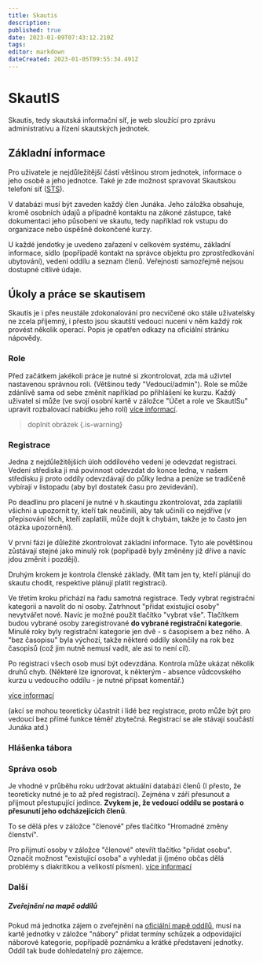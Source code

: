 ```yaml
---
title: Skautis
description: 
published: true
date: 2023-01-09T07:43:12.210Z
tags: 
editor: markdown
dateCreated: 2023-01-05T09:55:34.491Z
---
```


# SkautIS
Skautis, tedy skautská informační síť, je web sloužící pro zprávu administrativu a řízení skautských jednotek. 

## Základní informace
Pro uživatele je nejdůležitější částí většinou strom jednotek, informace o jeho osobě a jeho jednotce. Také je zde možnost spravovat Skautskou telefoní síť (<a href = "https://krizovatka.skaut.cz/skautske-benefity/sts-skautska-telefonni-sit/sts-zakladni-informace">STS</a>).

V databázi musí být zaveden každý člen Junáka. Jeho záložka obsahuje, kromě osobních údajů a případně kontaktu na zákoné zástupce, také dokumentaci jeho působení ve skautu, tedy například rok vstupu do organizace nebo úspěšně dokončené kurzy.

U každé jendotky je uvedeno zařazení v celkovém systému, základní informace, sídlo (popřípadě kontakt na správce objektu pro zprostředkování ubytování), vedení oddílu a seznam členů. Veřejnosti  samozřejmě nejsou dostupné citlivé údaje. 

## Úkoly a práce se skautisem
Skautis je i přes neustále zdokonalování pro necvičené oko stále uživatelsky ne zcela příjemný, i přesto jsou skautští vedoucí nuceni v něm každý rok provést několik operací.
Popis je opatřen odkazy na oficiální stránku nápovědy.

### Role
Před začátkem jakékoli práce je nutné si zkontrolovat, zda má uživtel nastavenou správnou roli. (Většinou tedy "Vedoucí/admin"). Role se může zdánlivě sama od sebe změnit například po přihlášení ke kurzu. Každý uživatel si může (ve svojí osobní kartě v záložce "Účet a role ve SkautISu" upravit rozbalovací nabídku jeho rolí) <a href="https://napoveda.skaut.cz/skautis/informacni-system/uzivatel/role-a-prava">
  více informací</a>.

> doplnit obrázek
{.is-warning}

### Registrace

Jedna z nejdůležitějších úloh oddílového vedení je odevzdat registraci. Vedení střediska ji má povinnost odevzdat do konce ledna, v našem středisku ji proto oddíly odevzdávají do půlky ledna a peníze se tradičeně vybírají v listopadu (aby byl dostatek času pro zevidevání).

Po deadlinu pro placení je nutné v h.skautingu zkontrolovat, zda zaplatili všichni a upozornit ty, kteří tak neučinili, aby tak učinili co nejdříve (v přepisování těch, kteří zaplatili, může dojít k chybám, takže je to často jen otázka upozornění).

V první fázi je důležité zkontrolovat základní informace. Tyto ale povětšinou zůstávají stejné jako minulý rok (popřípadě byly změněny již dříve a navíc jdou změnit i později).

Druhým krokem je kontrola členské základy. (Mít tam jen ty, kteří plánují do skautu chodit, respektive plánují platit registraci).

Ve třetím kroku přichází na řadu samotná registrace. Tedy vybrat registrační kategorii a navolit do ní osoby. Zatrhnout "přidat existující osoby" nevytvářet nové. Navíc je možné použít tlačítko "vybrat vše". 
Tlačítkem budou vybrané osoby zaregistrované **do vybrané registrační kategorie**. Minulé roky byly registrační kategorie jen dvě - s časopisem a bez něho. A "bez časopisu" byla výchozí, takže některé oddíly skončily na rok bez časopisů (což jim nutně nemusí vadit, ale asi to není cíl).

Po registraci všech osob musí být odevzdána. Kontrola může ukázat několik druhů chyb. (Některé lze ignorovat, k některým - absence vůdcovského kurzu u vedoucího oddílu - je nutné připsat komentář.)

<a href="https://napoveda.skaut.cz/skautis/registrace">více informací</a>

(akcí se mohou teoreticky účastnit i lidé bez registrace, proto může být pro vedoucí bez přímé funkce téměř zbytečná. Registrací se ale stávají součástí Junáka atd.)

### Hlášenka tábora

### Správa osob

Je vhodné v průběhu roku udržovat aktuální databázi členů (I přesto, že teoreticky nutné je to až před registrací). Zejména v září přesunout a přijmout přestupující jedince.
**Zvykem je, že vedoucí oddílu se postará o přesunutí jeho odcházejících členů**.

To se dělá přes v záložce "členové" přes tlačítko "Hromadné změny členství".

Pro přijmutí osoby v záložce "členové" otevřít tlačítko "přidat osobu". Označit možnost "existující osoba" a vyhledat ji (jméno občas dělá problémy s diakritikou a velikostí písmen).
<a href="https://napoveda.skaut.cz/skautis/jednotka/clenove">více informací</a>


### Další

##### Zveřejnění na mapě oddílů
Pokud má jednotka zájem o zveřejnění na <a href="https://www.skaut.cz/mapa/?misto=">oficiální mapě oddílů</a>, musí na kartě jednotky v záložce "nábory" přidat termíny schůzek a odpovídající náborové kategorie, popřípadě poznámku a krátké představení jednotky. Oddíl tak bude dohledatelný pro zájemce.







